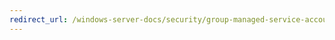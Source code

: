 ```yaml
---
redirect_url: /windows-server-docs/security/group-managed-service-accounts/security-options/interactive-logon-prompt-user-to-change-password-before-expiration.md
---
```


